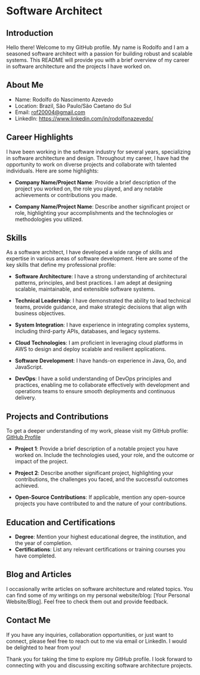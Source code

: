 # Software Architect

## Introduction
Hello there! Welcome to my GitHub profile. My name is Rodolfo and I am a seasoned software architect with a passion for building robust and scalable systems. This README will provide you with a brief overview of my career in software architecture and the projects I have worked on.

## About Me
- Name: Rodolfo do Nascimento Azevedo
- Location: Brazil, São Paulo/São Caetano do Sul
- Email: rof20004@gmail.com
- LinkedIn: https://www.linkedin.com/in/rodolfonazevedo/

## Career Highlights
I have been working in the software industry for several years, specializing in software architecture and design. Throughout my career, I have had the opportunity to work on diverse projects and collaborate with talented individuals. Here are some highlights:

- **Company Name/Project Name**: Provide a brief description of the project you worked on, the role you played, and any notable achievements or contributions you made.

- **Company Name/Project Name**: Describe another significant project or role, highlighting your accomplishments and the technologies or methodologies you utilized.

## Skills
As a software architect, I have developed a wide range of skills and expertise in various areas of software development. Here are some of the key skills that define my professional profile:

- **Software Architecture**: I have a strong understanding of architectural patterns, principles, and best practices. I am adept at designing scalable, maintainable, and extensible software systems.

- **Technical Leadership**: I have demonstrated the ability to lead technical teams, provide guidance, and make strategic decisions that align with business objectives.

- **System Integration**: I have experience in integrating complex systems, including third-party APIs, databases, and legacy systems.

- **Cloud Technologies**: I am proficient in leveraging cloud platforms in AWS to design and deploy scalable and resilient applications.

- **Software Development**: I have hands-on experience in Java, Go, and JavaScript.

- **DevOps**: I have a solid understanding of DevOps principles and practices, enabling me to collaborate effectively with development and operations teams to ensure smooth deployments and continuous delivery.

## Projects and Contributions
To get a deeper understanding of my work, please visit my GitHub profile: [GitHub Profile](https://github.com/rof20004)

- **Project 1**: Provide a brief description of a notable project you have worked on. Include the technologies used, your role, and the outcome or impact of the project.

- **Project 2**: Describe another significant project, highlighting your contributions, the challenges you faced, and the successful outcomes achieved.

- **Open-Source Contributions**: If applicable, mention any open-source projects you have contributed to and the nature of your contributions.

## Education and Certifications
- **Degree**: Mention your highest educational degree, the institution, and the year of completion.
- **Certifications**: List any relevant certifications or training courses you have completed.

## Blog and Articles
I occasionally write articles on software architecture and related topics. You can find some of my writings on my personal website/blog: [Your Personal Website/Blog]. Feel free to check them out and provide feedback.

## Contact Me
If you have any inquiries, collaboration opportunities, or just want to connect, please feel free to reach out to me via email or LinkedIn. I would be delighted to hear from you!

Thank you for taking the time to explore my GitHub profile. I look forward to connecting with you and discussing exciting software architecture projects.
